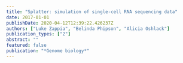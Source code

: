 ```yaml
---
title: "Splatter: simulation of single-cell RNA sequencing data"
date: 2017-01-01
publishDate: 2020-04-12T12:39:22.426237Z
authors: ["Luke Zappia", "Belinda Phipson", "Alicia Oshlack"]
publication_types: ["2"]
abstract: ""
featured: false
publication: "*Genome biology*"
---
```


